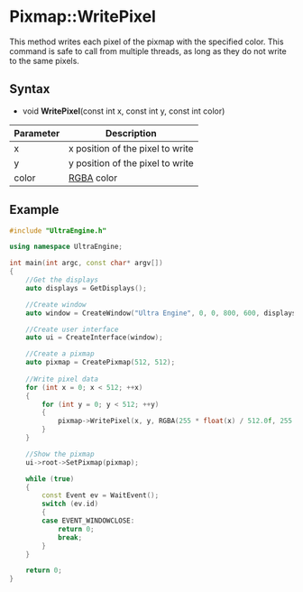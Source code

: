 # Pixmap::WritePixel

This method writes each pixel of the pixmap with the specified color. This command is safe to call from multiple threads, as long as they do not write to the same pixels.

## Syntax

- void **WritePixel**(const int x, const int y, const int color)

| Parameter | Description |
|---|---|
| x | x position of the pixel to write |
| y | y position of the pixel to write |
| color | [RGBA](RGBA.md) color |

## Example

```c++
#include "UltraEngine.h"

using namespace UltraEngine;

int main(int argc, const char* argv[])
{
    //Get the displays
    auto displays = GetDisplays();

    //Create window
    auto window = CreateWindow("Ultra Engine", 0, 0, 800, 600, displays[0]);

    //Create user interface
    auto ui = CreateInterface(window);

    //Create a pixmap
    auto pixmap = CreatePixmap(512, 512);
    
    //Write pixel data
    for (int x = 0; x < 512; ++x)
    {
        for (int y = 0; y < 512; ++y)
        {
            pixmap->WritePixel(x, y, RGBA(255 * float(x) / 512.0f, 255 * float(y) / 512.0f, 0, 255));
        }
    }

    //Show the pixmap
    ui->root->SetPixmap(pixmap);

    while (true)
    {
        const Event ev = WaitEvent();
        switch (ev.id)
        {
        case EVENT_WINDOWCLOSE:
            return 0;
            break;
        }
    }

    return 0;
}
```
